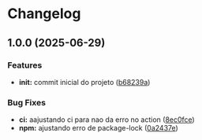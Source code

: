 # Changelog

## 1.0.0 (2025-06-29)


### Features

* **init:** commit inicial do projeto ([b68239a](https://github.com/arapucajs/prettier/commit/b68239a1f8c32ccd0c1d8695927cc689d3193379))


### Bug Fixes

* **ci:** aajustando ci para nao da erro no action ([8ec0fce](https://github.com/arapucajs/prettier/commit/8ec0fce30565d544df211ee22465041583de13e0))
* **npm:** ajustando erro de package-lock ([0a2437e](https://github.com/arapucajs/prettier/commit/0a2437e86d9e658ca493b0598f37f21530c92881))
